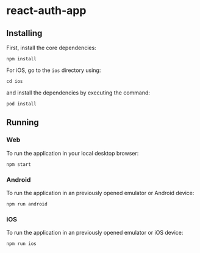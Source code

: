 # react-auth-app

## Installing

First, install the core dependencies:

```
npm install
```

For iOS, go to the `ios` directory using:

```
cd ios
```

and install the dependencies by executing the command:

```
pod install
```

## Running

### Web
To run the application in your local desktop browser:
```
npm start
```

### Android
To run the application in an previously opened emulator or Android device:
```
npm run android
```

### iOS
To run the application in an previously opened emulator or iOS device:
```
npm run ios
```

